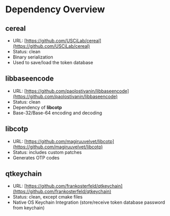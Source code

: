 # Dependency Overview

## cereal

 - URL: [https://github.com/USCiLab/cereal](https://github.com/USCiLab/cereal)
 - Status: clean
 - Binary serialization
 - Used to save/load the token database

## libbaseencode

 - URL: [https://github.com/paolostivanin/libbaseencode](https://github.com/paolostivanin/libbaseencode)
 - Status: clean
 - Dependency of **libcotp**
 - Base-32/Base-64 encoding and decoding

## libcotp

 - URL: [https://github.com/magiruuvelvet/libcotp](https://github.com/magiruuvelvet/libcotp)
 - Status: includes custom patches
 - Generates OTP codes

## qtkeychain

 - URL: [https://github.com/frankosterfeld/qtkeychain](https://github.com/frankosterfeld/qtkeychain)
 - Status: clean, except cmake files
 - Native OS Keychain Integration (store/receive token database password from keychain)
